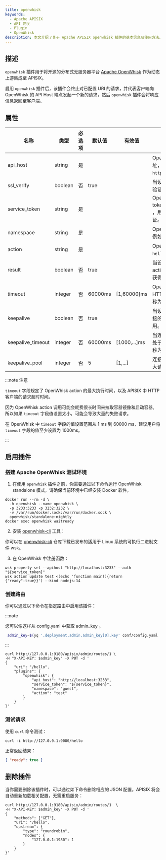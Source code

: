 ```yaml
---
title: openwhisk
keywords:
  - Apache APISIX
  - API 网关
  - Plugin
  - OpenWhisk
description: 本文介绍了关于 Apache APISIX openwhisk 插件的基本信息及使用方法。
---
```


<!--
#
# Licensed to the Apache Software Foundation (ASF) under one or more
# contributor license agreements.  See the NOTICE file distributed with
# this work for additional information regarding copyright ownership.
# The ASF licenses this file to You under the Apache License, Version 2.0
# (the "License"); you may not use this file except in compliance with
# the License.  You may obtain a copy of the License at
#
#     http://www.apache.org/licenses/LICENSE-2.0
#
# Unless required by applicable law or agreed to in writing, software
# distributed under the License is distributed on an "AS IS" BASIS,
# WITHOUT WARRANTIES OR CONDITIONS OF ANY KIND, either express or implied.
# See the License for the specific language governing permissions and
# limitations under the License.
#
-->

## 描述

`openwhisk` 插件用于将开源的分布式无服务器平台 [Apache OpenWhisk](https://openwhisk.apache.org) 作为动态上游集成至 APISIX。

启用 `openwhisk` 插件后，该插件会终止对已配置 URI 的请求，并代表客户端向 OpenWhisk 的 API Host 端点发起一个新的请求，然后 `openwhisk` 插件会将响应信息返回至客户端。

## 属性

| 名称              | 类型    | 必选项 | 默认值  | 有效值       | 描述                                                         |
| ----------------- | ------- | ------ | ------- | ------------ | ------------------------------------------------------------ |
| api_host          | string  | 是     |         |              | OpenWhisk API Host 地址，例如 `https://localhost:3233`。     |
| ssl_verify        | boolean | 否     | true    |              | 当设置为 `true` 时执行 SSL 验证。                            |
| service_token     | string  | 是     |         |              | OpenWhisk service token，其格式为 `xxx:xxx` ，用于 API 调用时的身份认证。 |
| namespace         | string  | 是     |         |              | OpenWhisk namespace，例如 `guest`。                          |
| action            | string  | 是     |         |              | OpenWhisk action，例如 `hello`。                              |
| result            | boolean | 否     | true    |              | 当设置为 `true` 时，获得 action 元数据（执行函数并获得响应结果）。 |
| timeout           | integer | 否     | 60000ms | [1,60000]ms  | OpenWhisk action 和 HTTP 调用超时时间（以毫秒为单位）。          |
| keepalive         | boolean | 否     | true    |              | 当设置为 `true` 时，保持连接的活动状态以便重复使用。         |
| keepalive_timeout | integer | 否     | 60000ms | [1000,...]ms | 当连接空闲时，保持该连接处于活动状态的时间（以毫秒为单位）。               |
| keepalive_pool    | integer | 否     | 5       | [1,...]      | 连接断开之前，可接收的最大请求数。                           |

:::note 注意

`timeout` 字段规定了 OpenWhisk action 的最大执行时间，以及 APISIX 中 HTTP 客户端的请求超时时间。

因为 OpenWhisk action 调用可能会耗费很长时间来拉取容器镜像和启动容器，所以如果 `timeout` 字段值设置太小，可能会导致大量的失败请求。

在 OpenWhisk 中 `timeout` 字段的值设置范围从 1 ms 到 60000 ms，建议用户将 `timeout` 字段的值至少设置为 1000ms。

:::

## 启用插件

### 搭建 Apache OpenWhisk 测试环境

1. 在使用 `openwhisk` 插件之前，你需要通过以下命令运行 OpenWhisk standalone 模式。请确保当前环境中已经安装 Docker 软件。

```shell
docker run --rm -d \
  -h openwhisk --name openwhisk \
  -p 3233:3233 -p 3232:3232 \
  -v /var/run/docker.sock:/var/run/docker.sock \
  openwhisk/standalone:nightly
docker exec openwhisk waitready
```

2. 安装 [openwhisk-cli](https://github.com/apache/openwhisk-cli) 工具：

你可以在 [openwhisk-cli](https://github.com/apache/openwhisk-cli) 仓库下载已发布的适用于 Linux 系统的可执行二进制文件 wsk。

3. 在 OpenWhisk 中注册函数：

```shell
wsk property set --apihost "http://localhost:3233" --auth "${service_token}"
wsk action update test <(echo 'function main(){return {"ready":true}}') --kind nodejs:14
```

### 创建路由

你可以通过以下命令在指定路由中启用该插件：

:::note

您可以像这样从 config.yaml 中获取 admin_key 。

```bash
 admin_key=$(yq '.deployment.admin.admin_key[0].key' conf/config.yaml | sed 's/"//g')
```

:::

```shell
curl http://127.0.0.1:9180/apisix/admin/routes/1 \
-H "X-API-KEY: $admin_key" -X PUT -d '
{
    "uri": "/hello",
    "plugins": {
        "openwhisk": {
            "api_host": "http://localhost:3233",
            "service_token": "${service_token}",
            "namespace": "guest",
            "action": "test"
        }
    }
}'
```

### 测试请求

使用 `curl` 命令测试：

```shell
curl -i http://127.0.0.1:9080/hello
```

正常返回结果：

```json
{ "ready": true }
```

## 删除插件

当你需要删除该插件时，可以通过如下命令删除相应的 JSON 配置，APISIX 将会自动重新加载相关配置，无需重启服务：

```shell
curl http://127.0.0.1:9180/apisix/admin/routes/1  \
-H "X-API-KEY: $admin_key" -X PUT -d '
{
    "methods": ["GET"],
    "uri": "/hello",
    "upstream": {
        "type": "roundrobin",
        "nodes": {
            "127.0.0.1:1980": 1
        }
    }
}'
```
